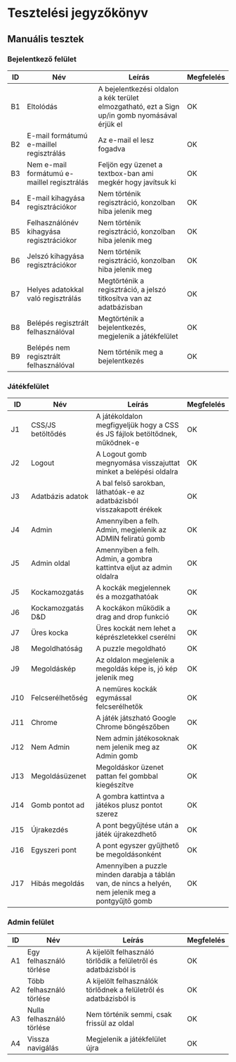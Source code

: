 # Tesztelési jegyzőkönyv

## Manuális tesztek

### Bejelentkező felület
| ID | Név | Leírás | Megfelelés
| ----------- | ----------- | ----------- | ----------- |
| B1 | Eltolódás | A bejelentkezési oldalon a kék terület elmozgatható, ezt a Sign up/in gomb nyomásával érjük el | OK |
| B2 | E-mail formátumú e-maillel regisztrálás | Az e-mail el lesz fogadva | OK |
| B3 | Nem e-mail formátumú e-maillel regisztrálás | Feljön egy üzenet a textbox-ban ami megkér hogy javítsuk ki | OK |
| B4 | E-mail kihagyása regisztrációkor | Nem történik regisztráció, konzolban hiba jelenik meg | OK |
| B5 | Felhasználónév kihagyása regisztrációkor | Nem történik regisztráció, konzolban hiba jelenik meg | OK |
| B6 | Jelszó kihagyása regisztrációkor | Nem történik regisztráció, konzolban hiba jelenik meg | OK |
| B7 | Helyes adatokkal való regisztrálás | Megtörténik a regisztráció, a jelszó titkosítva van az adatbázisban | OK |
| B8 | Belépés regisztrált felhasználóval | Megtörténik a bejelentkezés, megjelenik a játékfelület | OK |
| B9 | Belépés nem regisztrált felhasználóval | Nem történik meg a bejelentkezés | OK |

### Játékfelület
 ID | Név | Leírás | Megfelelés
| ----------- | ----------- | ----------- | ----------- |
| J1 | CSS/JS betöltődés | A játékoldalon megfigyeljük hogy a CSS és JS fájlok betöltődnek, működnek-e | OK |
| J2 | Logout | A Logout gomb megnyomása visszajuttat minket a belépési oldalra | OK |
| J3 | Adatbázis adatok | A bal felső sarokban, láthatóak-e az adatbázisból visszakapott érékek | OK |
| J4 | Admin | Amennyiben a felh. Admin, megjelenik az ADMIN feliratú gomb | OK |
| J5 | Admin oldal | Amennyiben a felh. Admin, a gombra kattintva eljut az admin oldalra | OK |
| J5 | Kockamozgatás | A kockák megjelennek és a mozgathatóak  | OK |
| J6 | Kockamozgatás D&D | A kockákon működik a drag and drop funkció  | OK |
| J7 | Üres kocka | Üres kockát nem lehet a képrészletekkel cserélni  | OK |
| J8 | Megoldhatóság | A puzzle megoldható| OK |
| J9 | Megoldáskép | Az oldalon megjelenik a megoldás képe is, jó kép jelenik meg  | OK |
| J10 | Felcserélhetőség | A nemüres kockák egymással felcserélhetők | OK |
| J11 | Chrome | A játék játszható Google Chrome böngészőben | OK |
| J12 | Nem Admin | Nem admin játékosoknak nem jelenik meg az Admin gomb | OK |
| J13 | Megoldásüzenet |Megoldáskor üzenet pattan fel gombbal kiegészítve | OK |
| J14 | Gomb pontot ad | A gombra kattintva a játékos plusz pontot szerez | OK |
| J15 | Újrakezdés | A pont begyűjtése után a játék újrakezdhető | OK |
| J16 | Egyszeri pont | A pont egyszer gyűjthető be megoldásonként | OK |
| J17 | Hibás megoldás | Amennyiben a puzzle minden darabja a táblán van, de nincs a helyén, nem jelenik meg a pontgyűjtő gomb | OK |




### Admin felület
 ID | Név | Leírás | Megfelelés
| ----------- | ----------- | ----------- | ----------- |
| A1 | Egy felhasználó törlése | A kijelölt felhasználó törlődik a felületről és adatbázisból is | OK |
| A2 | Több felhasználó törlése | A kijelölt felhasználók törlődnek a felületről és adatbázisból is | OK |
| A3 | Nulla felhasználó törlése | Nem történik semmi, csak frissül az oldal | OK |
| A4 | Vissza navigálás | Megjelenik a játékfelület újra | OK |


